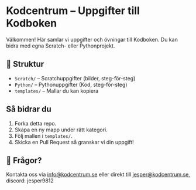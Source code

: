 # Kodcentrum – Uppgifter till Kodboken

Välkommen!
Här samlar vi uppgifter och övningar till Kodboken. Du kan bidra med egna Scratch- eller Pythonprojekt.

## 📂 Struktur
- `Scratch/` – Scratchuppgifter (bilder, steg-för-steg)
- `Python/` – Pythonuppgifter (Kod, steg-för-steg)
- `templates/` – Mallar du kan kopiera

## Så bidrar du
1. Forka detta repo.
2. Skapa en ny mapp under rätt kategori.
3. Följ mallen i `templates/`.
4. Skicka en Pull Request så granskar vi din uppgift!

## 💬 Frågor?
Kontakta oss via info@kodcentrum.se
eller direkt till jesper@kodcentrum.se, discord: jesper9812
